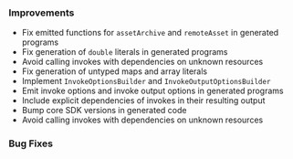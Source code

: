 ### Improvements

 - Fix emitted functions for `assetArchive` and `remoteAsset` in generated programs
 - Fix generation of `double` literals in generated programs
 - Avoid calling invokes with dependencies on unknown resources
 - Fix generation of untyped maps and array literals
 - Implement `InvokeOptionsBuilder` and `InvokeOutputOptionsBuilder`
 - Emit invoke options and invoke output options in generated programs
 - Include explicit dependencies of invokes in their resulting output
 - Bump core SDK versions in generated code
 - Avoid calling invokes with dependencies on unknown resources

### Bug Fixes